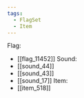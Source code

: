 ```yaml
---
tags:
  - FlagSet
  - Item
---
```

Flag:
- [[flag_11452]]
Sound:
- [[sound_44]]
- [[sound_43]]
- [[sound_17]]
Item:
- [[item_518]]
